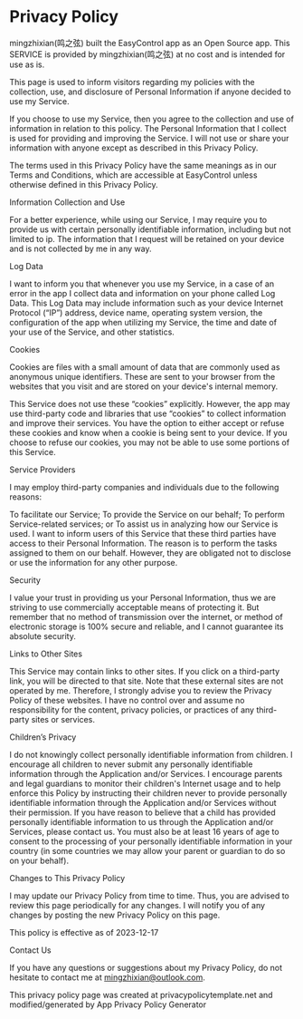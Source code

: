# Privacy Policy
mingzhixian(鸣之弦) built the EasyControl app as an Open Source app. This SERVICE is provided by mingzhixian(鸣之弦) at no cost and is intended for use as is.

This page is used to inform visitors regarding my policies with the collection, use, and disclosure of Personal Information if anyone decided to use my Service.

If you choose to use my Service, then you agree to the collection and use of information in relation to this policy.   The Personal Information that I collect is used for providing and improving the Service.   I will not use or share your information with anyone except as described in this Privacy Policy.

The terms used in this Privacy Policy have the same meanings as in our Terms and Conditions, which are accessible at EasyControl unless otherwise defined in this Privacy Policy.

Information Collection and Use

For a better experience, while using our Service, I may require you to provide us with certain personally identifiable information, including but not limited to ip.   The information that I request will be retained on your device and is not collected by me in any way.

Log Data

I want to inform you that whenever you use my Service, in a case of an error in the app I collect data and information on your phone called Log Data.   This Log Data may include information such as your device Internet Protocol (“IP”) address, device name, operating system version, the configuration of the app when utilizing my Service, the time and date of your use of the Service, and other statistics.

Cookies

Cookies are files with a small amount of data that are commonly used as anonymous unique identifiers.   These are sent to your browser from the websites that you visit and are stored on your device's internal memory.

This Service does not use these “cookies” explicitly.   However, the app may use third-party code and libraries that use “cookies” to collect information and improve their services.   You have the option to either accept or refuse these cookies and know when a cookie is being sent to your device.   If you choose to refuse our cookies, you may not be able to use some portions of this Service.

Service Providers

I may employ third-party companies and individuals due to the following reasons:

To facilitate our Service;
To provide the Service on our behalf;
To perform Service-related services;   or
To assist us in analyzing how our Service is used.
I want to inform users of this Service that these third parties have access to their Personal Information.   The reason is to perform the tasks assigned to them on our behalf.   However, they are obligated not to disclose or use the information for any other purpose.

Security

I value your trust in providing us your Personal Information, thus we are striving to use commercially acceptable means of protecting it.   But remember that no method of transmission over the internet, or method of electronic storage is 100% secure and reliable, and I cannot guarantee its absolute security.

Links to Other Sites

This Service may contain links to other sites.   If you click on a third-party link, you will be directed to that site.   Note that these external sites are not operated by me.   Therefore, I strongly advise you to review the Privacy Policy of these websites.   I have no control over and assume no responsibility for the content, privacy policies, or practices of any third-party sites or services.

Children’s Privacy

I do not knowingly collect personally identifiable information from children.   I encourage all children to never submit any personally identifiable information through the Application and/or Services.   I encourage parents and legal guardians to monitor their children's Internet usage and to help enforce this Policy by instructing their children never to provide personally identifiable information through the Application and/or Services without their permission.   If you have reason to believe that a child has provided personally identifiable information to us through the Application and/or Services, please contact us.   You must also be at least 16 years of age to consent to the processing of your personally identifiable information in your country (in some countries we may allow your parent or guardian to do so on your behalf).

Changes to This Privacy Policy

I may update our Privacy Policy from time to time.   Thus, you are advised to review this page periodically for any changes.   I will notify you of any changes by posting the new Privacy Policy on this page.

This policy is effective as of 2023-12-17

Contact Us

If you have any questions or suggestions about my Privacy Policy, do not hesitate to contact me at mingzhixian@outlook.com.

This privacy policy page was created at privacypolicytemplate.net and modified/generated by App Privacy Policy Generator